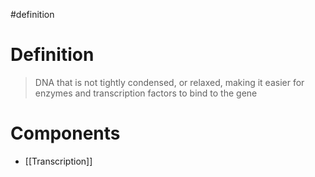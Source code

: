 #definition 
# Definition
> DNA that is not tightly condensed, or relaxed, making it easier for enzymes and transcription factors to bind to the gene
# Components
- [[Transcription]]